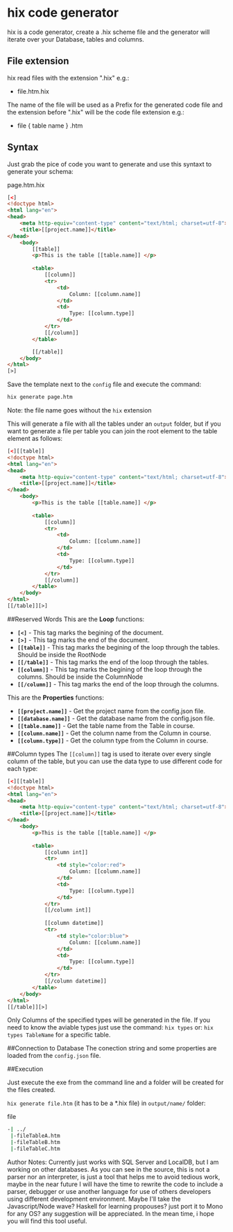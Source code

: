 # hix code generator
hix is a code generator, create a .hix scheme file and the generator will iterate over your Database, tables and columns.

## File extension
hix read files with the extension ".hix" e.g.:
 - file.htm.hix
 
The name of the file will be used as a Prefix for the generated code file and the extension before ".hix" will be the code file extension e.g.:

 - file { table name } .htm
  
 
## Syntax

Just grab the pice of code you want to generate and use this syntaxt to generate your schema:

page.htm.hix

```aspx
[<]
<!doctype html>
<html lang="en">
<head>
	<meta http-equiv="content-type" content="text/html; charset=utf-8">
	<title>[[project.name]]</title>
</head>
	<body>
		[[table]]
		<p>This is the table [[table.name]] </p>
		
		<table>
			[[column]]
			<tr>
				<td>
					Column: [[column.name]]
				</td>
				<td>
					Type: [[column.type]]
				</td>
			</tr>
			[[/column]]
		</table>

		[[/table]]
	</body>
</html>
[>]
```
Save the template next to the `config` file and execute the command:
```bash
hix generate page.htm
```

Note: the file name goes without the `hix` extension

This will generate a file with all the tables under an `output` folder, but if you want to generate a file per table you can join the root element to the table element as follows:

```aspx
[<][[table]]
<!doctype html>
<html lang="en">
<head>
	<meta http-equiv="content-type" content="text/html; charset=utf-8">
	<title>[[project.name]]</title>
</head>
	<body>
		<p>This is the table [[table.name]] </p>
		
		<table>
			[[column]]
			<tr>
				<td>
					Column: [[column.name]]
				</td>
				<td>
					Type: [[column.type]]
				</td>
			</tr>
			[[/column]]
		</table>
	</body>
</html>
[[/table]][>]
```

##Reserved Words
This are the **Loop** functions:
 *   **`[<]`** - This tag marks the begining of the document.
 *   **`[>]`** - This tag marks the end of the document.
 *   **`[[table]]`** - This tag marks the begining of the loop through the tables. Should be inside the RootNode
 *   **`[[/table]]`** - This tag marks the end of the loop through the tables.
 *   **`[[column]]`** - This tag marks the begining of the loop through the columns. Should be inside the ColumnNode
 *   **`[[/column]]`** - This tag marks the end of the loop through the columns.
 

This are the **Properties** functions:
 * **`[[project.name]]`** - Get the project name from the config.json file.
 * **`[[database.name]]`** - Get the database name from the config.json file. 
 * **`[[table.name]]`** - Get the table name from the Table in course.
 * **`[[column.name]]`** - Get the column name from the Column in course.
 * **`[[column.type]]`** - Get the column type from the Column in course.

##Column types
The `[[column]]` tag is used to iterate over every single column of the table, but you can use the data type to use different code for each type:

```aspx
[<][[table]]
<!doctype html>
<html lang="en">
<head>
	<meta http-equiv="content-type" content="text/html; charset=utf-8">
	<title>[[project.name]]</title>
</head>
	<body>
		<p>This is the table [[table.name]] </p>
		
		<table>
			[[column int]]
			<tr>
				<td style="color:red">
					Column: [[column.name]]
				</td>
				<td>
					Type: [[column.type]]
				</td>
			</tr>
			[[/column int]]
			
			[[column datetime]]
			<tr>
				<td style="color:blue">
					Column: [[column.name]]
				</td>
				<td>
					Type: [[column.type]]
				</td>
			</tr>
			[[/column datetime]]
		</table>
	</body>
</html>
[[/table]][>]
```

Only Columns of the specified types will be generated in the file. If you need to know the aviable types just use the command: `hix types` or: `hix types TableName` for a specific table.

##Connection to Database
The conection string and some properties are loaded from the `config.json` file. 

##Execution


Just execute the exe from the command line and a folder will be created for the files created.

`hix generate file.htm` (it has to be a *.hix file) in `output/name/` folder:

file
```bash
-| ../ 
 |-fileTableA.htm
 |-fileTableB.htm
 |-fileTableC.htm
```

Author Notes:
Currently just works with SQL Server and LocalDB, but I am working on other databases. As you can see in the source, this is not a parser nor an interpreter, is just a tool that helps me to avoid tedious work, maybe in the near future I will have the time to rewrite the code to include a parser, debugger or use another language for use of others developers using different development environment. Maybe I'll take the Javascript/Node wave? Haskell for learning propouses? just port it to Mono for any OS? any suggestion will be appreciated.
In the mean time, i hope you will find this tool useful.
